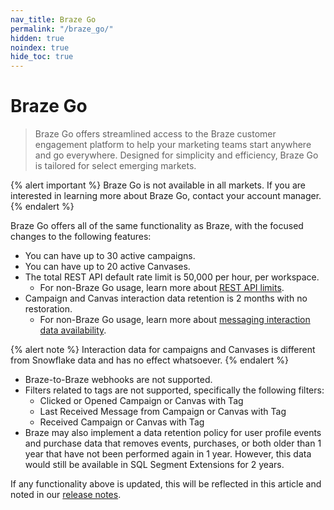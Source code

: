 ```yaml
---
nav_title: Braze Go
permalink: "/braze_go/"
hidden: true
noindex: true
hide_toc: true
---
```


# Braze Go

> Braze Go offers streamlined access to the Braze customer engagement platform to help your marketing teams start anywhere and go everywhere. Designed for simplicity and efficiency, Braze Go is tailored for select emerging markets.

{% alert important %}
Braze Go is not available in all markets. If you are interested in learning more about Braze Go, contact your account manager.
{% endalert %}

Braze Go offers all of the same functionality as Braze, with the focused changes to the following features: 

- You can have up to 30 active campaigns.
- You can have up to 20 active Canvases.
- The total REST API default rate limit is 50,000 per hour, per workspace.
    - For non-Braze Go usage, learn more about [REST API limits]({{site.baseurl}}/api/api_limits/#rate-limits-by-request-type).
- Campaign and Canvas interaction data retention is 2 months with no restoration.
    - For non-Braze Go usage, learn more about [messaging interaction data availability]({{site.baseurl}}/messaging_interaction_data/).

{% alert note %}
Interaction data for campaigns and Canvases is different from Snowflake data and has no effect whatsoever.
{% endalert %}

- Braze-to-Braze webhooks are not supported.
- Filters related to tags are not supported, specifically the following filters:
    - Clicked or Opened Campaign or Canvas with Tag
    - Last Received Message from Campaign or Canvas with Tag
    - Received Campaign or Canvas with Tag
- Braze may also implement a data retention policy for user profile events and purchase data that removes events, purchases, or both older than 1 year that have not been performed again in 1 year. However, this data would still be available in SQL Segment Extensions for 2 years.

If any functionality above is updated, this will be reflected in this article and noted in our [release notes]({{site.baseurl}}/help/release_notes/#most-recent-braze-release-notes).